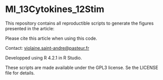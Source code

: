 # MI_13Cytokines_12Stim

This repository contains all reproductible scripts to generate the figures presented in the article:

Please cite this article when using this code. 

Contact: violaine.saint-andre@pasteur.fr

Developped using R 4.2.1 in R Studio.

These scripts are made available under the GPL3 license. Se the LICENSE file for details.

